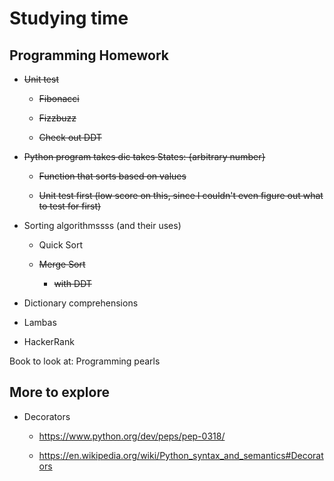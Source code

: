 # Studying time

## Programming Homework

* ~~Unit test~~

    * ~~Fibonacci~~

    * ~~Fizzbuzz~~
    
    * ~~Check out DDT~~
    
* ~~Python program takes dic takes States: {arbitrary number}~~

    * ~~Function that sorts based on values~~

    * ~~Unit test first (low score on this, since I couldn't even figure out what to test for first)~~

* Sorting algorithmssss (and their uses)

    * Quick Sort
    
    * ~~Merge Sort~~
    
        * ~~with DDT~~

* Dictionary comprehensions

* Lambas

* HackerRank


Book to look at: Programming pearls

## More to explore

* Decorators

    * https://www.python.org/dev/peps/pep-0318/
    
    * https://en.wikipedia.org/wiki/Python_syntax_and_semantics#Decorators